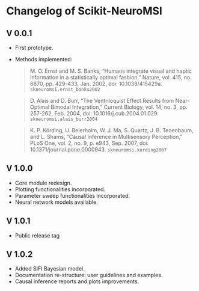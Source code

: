# Changelog of Scikit-NeuroMSI

<!-- BODY -->

## V 0.0.1

- First prototype.
- Methods implemented:

  > M. O. Ernst and M. S. Banks, “Humans integrate visual and haptic
  > information in a statistically optimal fashion,”
  > Nature, vol. 415, no. 6870, pp. 429-433, Jan. 2002, doi: 10.1038/415429a.
  > `skneuromsi.ernst_banks2002`

  > D. Alais and D. Burr, “The Ventriloquist Effect Results from Near-Optimal
  > Bimodal Integration,”
  > Current Biology, vol. 14, no. 3, pp. 257-262, Feb. 2004,
  > doi: 10.1016/j.cub.2004.01.029.
  > `skneuromsi.alais_burr2004`

  > K. P. Körding, U. Beierholm, W. J. Ma, S. Quartz, J. B. Tenenbaum,
  > and L. Shams, “Causal Inference in Multisensory Perception,”
  > PLoS One, vol. 2, no. 9, p. e943, Sep. 2007,
  > doi: 10.1371/journal.pone.0000943.
  > `skneuromsi.kording2007`

## V 1.0.0

- Core module redesign.
- Plotting functionalities incorporated.
- Parameter sweep functionalities incorporated.
- Neural network models available.

## V 1.0.1

- Public release tag

## V 1.0.2

- Added SIFI Bayesian model.
- Documentation re-structure: user guidelines and examples.
- Causal inference reports and plots improvements.